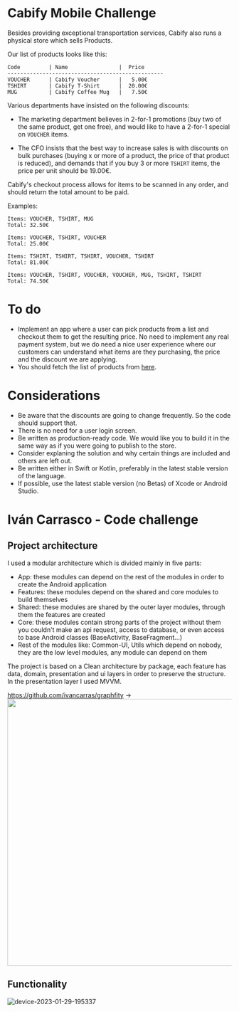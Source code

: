# Cabify Mobile Challenge

Besides providing exceptional transportation services, Cabify also runs a physical store which sells Products.

Our list of products looks like this:

``` 
Code         | Name                |  Price
-------------------------------------------------
VOUCHER      | Cabify Voucher      |   5.00€
TSHIRT       | Cabify T-Shirt      |  20.00€
MUG          | Cabify Coffee Mug   |   7.50€
```

Various departments have insisted on the following discounts:

 * The marketing department believes in 2-for-1 promotions (buy two of the same product, get one free), and would like to have a 2-for-1 special on `VOUCHER` items.

 * The CFO insists that the best way to increase sales is with discounts on bulk purchases (buying x or more of a product, the price of that product is reduced), and demands that if you buy 3 or more `TSHIRT` items, the price per unit should be 19.00€.

Cabify's checkout process allows for items to be scanned in any order, and should return the total amount to be paid.

Examples:

    Items: VOUCHER, TSHIRT, MUG
    Total: 32.50€

    Items: VOUCHER, TSHIRT, VOUCHER
    Total: 25.00€

    Items: TSHIRT, TSHIRT, TSHIRT, VOUCHER, TSHIRT
    Total: 81.00€

    Items: VOUCHER, TSHIRT, VOUCHER, VOUCHER, MUG, TSHIRT, TSHIRT
    Total: 74.50€


# To do
- Implement an app where a user can pick products from a list and checkout them to get the resulting price. No need to implement any real payment system, but we do need a nice user experience where our customers can understand what items are they purchasing, the price and the discount we are applying.
- You should fetch the list of products from [here](https://gist.githubusercontent.com/palcalde/6c19259bd32dd6aafa327fa557859c2f/raw/ba51779474a150ee4367cda4f4ffacdcca479887/Products.json).

# Considerations
- Be aware that the discounts are going to change frequently. So the code should support that.
- There is no need for a user login screen.
- Be written as production-ready code. We would like you to build it in the same way as if you were going to publish to the store.
- Consider explaning the solution and why certain things are included and others are left out.
- Be written either in Swift or Kotlin, preferably in the latest stable version of the language.
- If possible, use the latest stable version (no Betas) of Xcode or Android Studio.


# Iván Carrasco - Code challenge


## Project architecture

I used a modular architecture which is divided mainly in five parts: 
- App: these modules can depend on the rest of the modules in order to create the Android application
- Features: these modules depend on the shared and core modules to build themselves
- Shared: these modules are shared by the outer layer modules, through them the features are created
- Core: these modules contain strong parts of the project without them you couldn't make an api request, access to database, or even access to base Android classes (BaseActivity, BaseFragment...)
- Rest of the modules like: Common-UI, Utils which depend on nobody, they are the low level modules, any module can depend on them

The project is based on a Clean architecture by package, each feature has data, domain, presentation and ui layers in order to preserve the structure.
In the presentation layer I used MVVM.

https://github.com/ivancarras/graphfity ->
<br/>
<img src="https://github.com/ivan-carrasco-dev/MobileChallenge/blob/develop/graphfity/project.dot.png" width=600>
<br/>

## Functionality 

![device-2023-01-29-195337](https://user-images.githubusercontent.com/123424830/215350350-b64b2ffd-0206-44b8-87de-83194f0b9764.gif)




